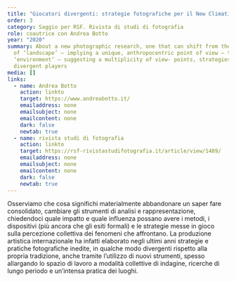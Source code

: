 ```yaml
---
title: "Giocatori divergenti: strategie fotografiche per il New Climatic Regime"
order: 3
category: Saggio per RSF. Rivista di studi di fotografia
role: coautrice con Andrea Botto
year: "2020"
summary: About a new photographic research, one that can shift from the notion
  of ‘landscape’ – implying a unique, anthropocentric point of view – to that of
  ‘environment’ – suggesting a multiplicity of view- points, strategies, and
  divergent players
media: []
links:
  - name: Andrea Botto
    action: linkto
    target: https://www.andreabotto.it/
    emailaddress: none
    emailsubject: none
    emailcontent: none
    dark: false
    newtab: true
  - name: rivista studi di fotografia
    action: linkto
    target: https://rsf-rivistastudifotografia.it/article/view/1489/
    emailaddress: none
    emailsubject: none
    emailcontent: none
    dark: false
    newtab: true
---
```

Osserviamo che cosa significhi materialmente abbandonare un saper fare consolidato, cambiare gli strumenti di analisi e rappresentazione, chiedendoci quale impatto e quale influenza possano avere i metodi, i dispositivi (più ancora che gli esiti formali) e le strategie messe in gioco sulla percezione collettiva dei fenomeni che affrontano. La produzione artistica internazionale ha infatti elaborato negli ultimi anni strategie e pratiche fotografiche inedite, in qualche modo divergenti rispetto alla propria tradizione, anche tramite l’utilizzo di nuovi strumenti, spesso allargando lo spazio di lavoro a modalità collettive di indagine, ricerche di lungo periodo e un’intensa pratica dei luoghi.





